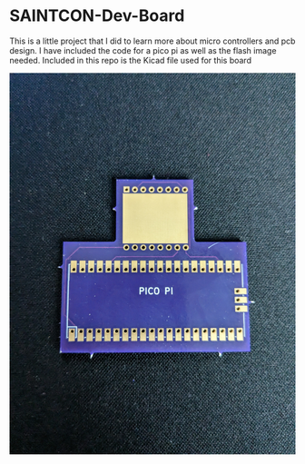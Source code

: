 # SAINTCON-Dev-Board

This is a little project that I did to learn more about micro controllers and pcb design. I have included the code for a pico pi as well as the flash image needed. Included in this repo is the Kicad file used for this board

![front](https://raw.githubusercontent.com/0xZon/SAINTCON-Dev-Board/main/images/front.jpg)
